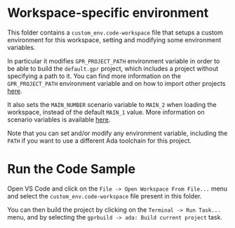 # Workspace-specific environment

This folder contains a `custom_env.code-workspace` file that setups a custom
environment for this workspace, setting and modifying some environment variables.

In particular it modifies `GPR_PROJECT_PATH` environment variable in order
to be able to build the `default.gpr` project, which includes a project
without specifying a path to it. You can find more information on the
`GPR_PROJECT_PATH` environment variable and on how to import other projects
[here](https://docs.adacore.com/gprbuild-docs/html/gprbuild_ug/gnat_project_manager.html?highlight=gpr_project_path#importing-projects).

It also sets the `MAIN_NUMBER` scenario variable to `MAIN_2` when loading
the workspace, instead of the default `MAIN_1` value.
More information on scenario variables is available [here](https://docs.adacore.com/gprbuild-docs/html/gprbuild_ug/gnat_project_manager.html?highlight=gpr_project_path#scenarios-in-projects).

Note that you can set and/or modify any environment variable, including the
`PATH` if you want to use a different Ada toolchain for this project.

# Run the Code Sample

Open VS Code and click on the `File -> Open Workspace From File...` menu
and select the `custom_env.code-workspace` file present in this folder.

You can then build the project by clicking on the `Terminal -> Run Task...` menu,
and by selecting the `gprbuild -> ada: Build current project` task.
